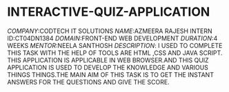 # INTERACTIVE-QUIZ-APPLICATION
*COMPANY*:CODTECH IT SOLUTIONS
*NAME*:AZMEERA RAJESH
INTERN ID:CT04DN1384
*DOMAIN*:FRONT-END WEB DEVELOPMENT
*DURATION*:4 WEEKS
*MENTOR*:NEELA SANTHOSH
*DESCRIPTION*: I USED TO COMPLETE THIS TASK WITH THE HELP OF TOOLS ARE HTML ,CSS AND JAVA SCRIPT. THIS APPLICATION IS APPLICABLE IN WEB BROWSER.AND THIS QUIZ APPLICATION IS USED TO DEVELOP THE KNOWLEDGE AND VARIOUS THINGS THINGS.THE MAIN AIM OF THIS TASK  IS TO GET THE INSTANT ANSWERS FOR THE QUESTIONS AND GIVE THE SCORE.
